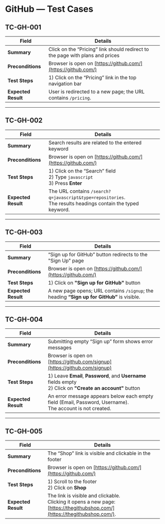 # GitHub — Test Cases

## TC-GH-001
| Field | Details |
|---|---|
| **Summary** | Click on the “Pricing” link should redirect to the page with plans and prices |
| **Preconditions** | Browser is open on [https://github.com/](https://github.com/) |
| **Test Steps** | 1) Click on the “Pricing” link in the top navigation bar |
| **Expected Result** | User is redirected to a new page; the URL contains `/pricing`. |

---

## TC-GH-002
| Field | Details |
|---|---|
| **Summary** | Search results are related to the entered keyword |
| **Preconditions** | Browser is open on [https://github.com/](https://github.com/) |
| **Test Steps** | 1) Click on the “Search” field <br> 2) Type `javascript` <br> 3) Press **Enter** |
| **Expected Result** | The URL contains `/search?q=javascript&type=repositories`. <br> The results headings contain the typed keyword. |

---

## TC-GH-003
| Field | Details |
|---|---|
| **Summary** | “Sign up for GitHub” button redirects to the "Sign Up" page |
| **Preconditions** | Browser is open on [https://github.com/](https://github.com/) |
| **Test Steps** | 1) Click on **"Sign up for GitHub"** button |
| **Expected Result** | A new page opens; URL contains `/signup`; the heading **“Sign up for GitHub”** is visible. |

---

## TC-GH-004
| Field | Details |
|---|---|
| **Summary** | Submitting empty “Sign up” form shows error messages |
| **Preconditions** | Browser is open on [https://github.com/signup](https://github.com/signup) |
| **Test Steps** | 1) Leave **Email**, **Password**, and **Username** fields empty <br> 2) Click on **"Create an account"** button |
| **Expected Result** | An error message appears below each empty field (Email, Password, Username). <br> The account is not created. |

---

## TC-GH-005
| Field | Details |
|---|---|
| **Summary** | The “Shop” link is visible and clickable in the footer |
| **Preconditions** | Browser is open on [https://github.com/](https://github.com/) |
| **Test Steps** | 1) Scroll to the footer <br> 2) Click on **Shop** |
| **Expected Result** | The link is visible and clickable. <br> Clicking it opens a new page: [https://thegithubshop.com/](https://thegithubshop.com/). |
